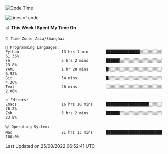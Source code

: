 <!--START_SECTION:waka-->
![Code Time](http://img.shields.io/badge/Code%20Time-814%20hrs%2056%20mins-blue)

![Lines of code](https://img.shields.io/badge/From%20Hello%20World%20I%27ve%20Written-22%20Thousand%20lines%20of%20code-blue)

📊 **This Week I Spent My Time On** 

```text
⌚︎ Time Zone: Asia/Shanghai

💬 Programming Languages: 
Python                   13 hrs 1 min        ███████████████░░░░░░░░░░   61.36% 
sh                       5 hrs 2 mins        ██████░░░░░░░░░░░░░░░░░░░   23.8% 
YAML                     1 hr 28 mins        █░░░░░░░░░░░░░░░░░░░░░░░░   6.93% 
Git                      54 mins             █░░░░░░░░░░░░░░░░░░░░░░░░   4.26% 
Text                     26 mins             ░░░░░░░░░░░░░░░░░░░░░░░░░   2.06%

🔥 Editors: 
Emacs                    16 hrs 10 mins      ███████████████████░░░░░░   76.2% 
Zsh                      5 hrs 2 mins        ██████░░░░░░░░░░░░░░░░░░░   23.8%

💻 Operating System: 
Mac                      21 hrs 13 mins      █████████████████████████   100.0%

```


 Last Updated on 25/08/2022 06:52:41 UTC
<!--END_SECTION:waka-->
